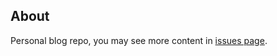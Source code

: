 ## About

Personal blog repo, you may see more content in [issues page](https://github.com/nylqd/blog/issues).
